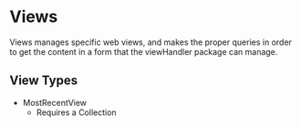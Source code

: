 # Views

Views manages specific web views, and makes the proper queries in order to get
the content in a form that the viewHandler package can manage.

## View Types

* MostRecentView
  * Requires a Collection 
